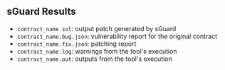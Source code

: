 ## sGuard Results
- `contract_name.sol`: output patch generated by sGuard
- `contract_name.bug.json`: vulnerability report for the original contract
- `contract_name.fix.json`: patching report
- `contract_name.log`: warnings from the tool's execution
- `contract_name.out`: outputs from the tool's execution
